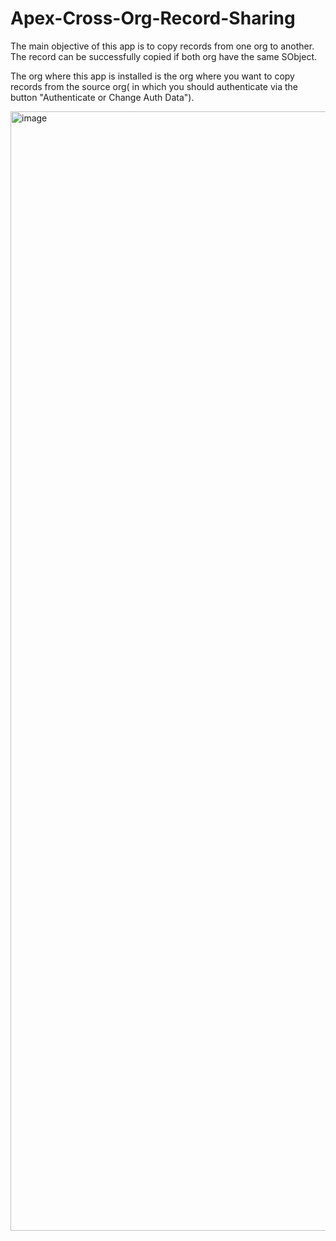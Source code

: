 # Apex-Cross-Org-Record-Sharing

The main objective of this app is to copy records from one org to another.<br/>
The record can be successfully copied if both org have the same SObject.<br/>

The org where this app is installed is the org where you want to copy records from the source org( in which you should authenticate via the button "Authenticate or Change Auth Data").<br/> 

<img width="1791" alt="image" src="https://user-images.githubusercontent.com/39721136/219019074-216ced8e-ce97-4b69-b4d7-1b414c9dfa62.png">